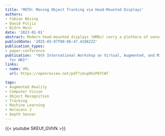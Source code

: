 ```yaml
---
title: 'MOTH: Moving Object Tracking via Head-Mounted Displays'
authors:
- Fabian Bösing
- David Puljiz
- Björn Hein
date: '2023-01-01'
abstract: Modern head-mounted displays (HMDs) carry a plethora of sensors, comparable to autonomous systems such as robots or self-driving cars. We can thus leverage algorithms and methods developed for those systems to support and help users wearing HMDs. Using the HoloLens 2 as our system of choice, we explore different methods for tracking moving objects. An exhaustive review of current methods and their applicability to HMDs is conducted. Two methods are selected as basis for implementation - a voxel grid based and cluster based approach. We modify the two approaches to be suitable for use on HMDs. After qualitative analysis, they were compared to a ground truth obtained via a marker tracking system. The overall accuracy of tracking moving humans was shown to be between 15 and 25 cm. Though the primary motivation was to facilitate human-robot collaboration in indoor industrial facilities via augmented reality glasses, the research can easily be applied to any Mixed Reality (MR) device possessing appropriate sensors. Likewise, such systems may be of use outdoors as MR slowly exits into the open.
publishDate: '2025-03-07T08:06:47.410622Z'
publication_types:
- paper-conference
publication: '*6th International Workshop on Virtual, Augmented, and Mixed Reality
  for HRI*'
links:
- name: URL
  url: https://openreview.net/pdf?id=p0XzP07CWT

tags:
- Augmented Reality
- Computer Vision
- Object Recognition
- Tracking
- Machine Learning
- HoloLens 2
- Depth Sensor
---
```

{{< youtube SKEUf_GVhfk >}}